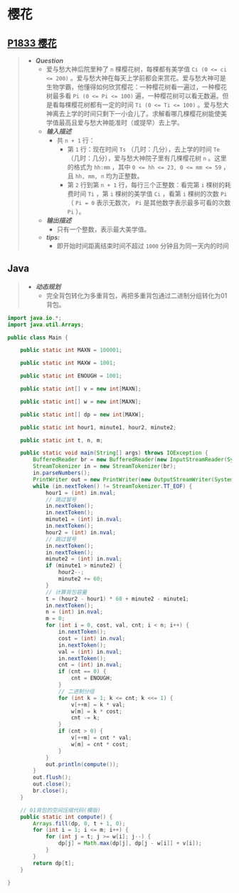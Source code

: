 # 樱花

## [P1833 樱花](https://www.luogu.com.cn/problem/P1833)

> - ***Question***
>   - 爱与愁大神后院里种了 `n` 棵樱花树，每棵都有美学值 `Ci (0 <= ci <= 200)` 。爱与愁大神在每天上学前都会来赏花。爱与愁大神可是生物学霸，他懂得如何欣赏樱花：一种樱花树看一遍过，一种樱花树最多看 `Pi (0 <= Pi <= 100)` 遍，一种樱花树可以看无数遍。但是看每棵樱花树都有一定的时间 `Ti (0 <= Ti <= 100)` 。爱与愁大神离去上学的时间只剩下一小会儿了。求解看哪几棵樱花树能使美学值最高且爱与愁大神能准时（或提早）去上学。
>   - ***输入描述***
>     - 共 `n + 1` 行：
>       - 第 `1` 行：现在时间 `Ts` （几时：几分），去上学的时间 `Te` （几时：几分），爱与愁大神院子里有几棵樱花树 `n` 。这里的格式为 `hh:mm` ，其中 `0 <= hh <= 23, 0 <= mm <= 59` ，且 `hh, mm, n` 均为正整数。
>       - 第 `2` 行到第 `n + 1` 行，每行三个正整数：看完第 `i` 棵树的耗费时间 `Ti` ，第 `i` 棵树的美学值 `Ci` ，看第 `i` 棵树的次数 `Pi` （ `Pi = 0` 表示无数次， `Pi` 是其他数字表示最多可看的次数 `Pi` ）。
>   - ***输出描述***
>     - 只有一个整数，表示最大美学值。
>   - ***tips:***
>     - 即开始时间距离结束时间不超过 `1000` 分钟且为同一天内的时间

## Java

> - ***动态规划***
>   - 完全背包转化为多重背包，再把多重背包通过二进制分组转化为01背包。

```java
import java.io.*;
import java.util.Arrays;

public class Main {

    public static int MAXN = 100001;

    public static int MAXW = 1001;

    public static int ENOUGH = 1001;

    public static int[] v = new int[MAXN];

    public static int[] w = new int[MAXN];

    public static int[] dp = new int[MAXW];

    public static int hour1, minute1, hour2, minute2;

    public static int t, n, m;

    public static void main(String[] args) throws IOException {
        BufferedReader br = new BufferedReader(new InputStreamReader(System.in));
        StreamTokenizer in = new StreamTokenizer(br);
        in.parseNumbers();
        PrintWriter out = new PrintWriter(new OutputStreamWriter(System.out));
        while (in.nextToken() != StreamTokenizer.TT_EOF) {
            hour1 = (int) in.nval;
            // 跳过冒号
            in.nextToken();
            in.nextToken();
            minute1 = (int) in.nval;
            in.nextToken();
            hour2 = (int) in.nval;
            // 跳过冒号
            in.nextToken();
            in.nextToken();
            minute2 = (int) in.nval;
            if (minute1 > minute2) {
                hour2--;
                minute2 += 60;
            }
            // 计算背包容量
            t = (hour2 - hour1) * 60 + minute2 - minute1;
            in.nextToken();
            n = (int) in.nval;
            m = 0;
            for (int i = 0, cost, val, cnt; i < n; i++) {
                in.nextToken();
                cost = (int) in.nval;
                in.nextToken();
                val = (int) in.nval;
                in.nextToken();
                cnt = (int) in.nval;
                if (cnt == 0) {
                    cnt = ENOUGH;
                }
                // 二进制分组
                for (int k = 1; k <= cnt; k <<= 1) {
                    v[++m] = k * val;
                    w[m] = k * cost;
                    cnt -= k;
                }
                if (cnt > 0) {
                    v[++m] = cnt * val;
                    w[m] = cnt * cost;
                }
            }
            out.println(compute());
        }
        out.flush();
        out.close();
        br.close();
    }

    // 01背包的空间压缩代码(模版)
    public static int compute() {
        Arrays.fill(dp, 0, t + 1, 0);
        for (int i = 1; i <= m; i++) {
            for (int j = t; j >= w[i]; j--) {
                dp[j] = Math.max(dp[j], dp[j - w[i]] + v[i]);
            }
        }
        return dp[t];
    }

}
```
